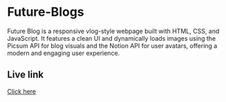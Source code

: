 # Future-Blogs
Future Blog is a responsive vlog-style webpage built with HTML, CSS, and JavaScript. It features a clean UI and dynamically loads images using the Picsum API for blog visuals and the Notion API for user avatars, offering a modern and engaging user experience.

## Live link
<a href= "https://sania-dhar.github.io/Future-Blogs/" target="_blank">Click here</a>
